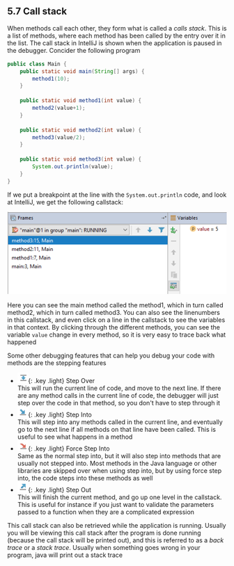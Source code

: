 <!-- 5.7 was 2.9 -->
## 5.7 Call stack

When methods call each other, they form what is called a *calls stack*. This is a list of methods, where each method has been called by the entry over it in the list. The call stack in IntelliJ is shown when the application is paused in the debugger. Concider the following program

```java
public class Main {
    public static void main(String[] args) {
        method1(10);
    }

    public static void method1(int value) {
        method2(value+1);
    }

    public static void method2(int value) {
        method3(value/2);
    }

    public static void method3(int value) {
        System.out.println(value);
    }
}
```

If we put a breakpoint at the line with the `System.out.println` code, and look at IntelliJ, we get the following callstack:

![callstack](images/2_9_callstack.png)

Here you can see the main method called the method1, which in turn called method2, which in turn called method3. You can also see the linenumbers in this callstack, and even click on a line in the callstack to see the variables in that context. By clicking through the different methods, you can see the variable `value` change in every method, so it is very easy to trace back what happened

Some other debugging features that can help you debug your code with methods are the stepping features

- ![step over](images/2_5_step_over.png){: .key .light} Step Over  
  This will run the current line of code, and move to the next line. If there are any method calls in the current line of code, the debugger will just step over the code in that method, so you don't have to step through it
- ![step into](images/2_5_step_into.png){: .key .light} Step Into  
  This will step into any methods called in the current line, and eventually go to the next line if all methods on that line have been called. This is useful to see what happens in a method 
- ![force step into](images/2_5_force_step_into.png){: .key .light} Force Step Into  
  Same as the normal step into, but it will also step into methods that are usually not stepped into. Most methods in the Java language or other libraries are skipped over when using step into, but by using force step into, the code steps into these methods as well
- ![step out](images/2_5_step_out.png){: .key .light} Step Out  
  This will finish the current method, and go up one level in the callstack. This is useful for instance if you just want to validate the parameters passed to a function when they are a complicated expression

This call stack can also be retrieved while the application is running. Usually you will be viewing this call stack after the program is done running (because the call stack will be printed out), and this is referred to as a *back trace* or a *stack trace*. Usually when something goes wrong in your program, java will print out a stack trace


